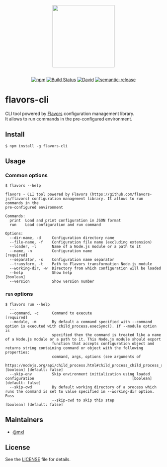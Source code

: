 <div align="center">
  <a href="https://github.com/flavors-js/flavors-cli">
    <img width="200" height="200" src="https://flavors-js.github.io/flavors/logo.svg">
  </a>
  <br>
  <br>

[![npm](https://img.shields.io/npm/v/flavors-cli.svg)](https://www.npmjs.com/package/flavors-cli)
[![Build Status](https://travis-ci.org/flavors-js/flavors-cli.svg?branch=master)](https://travis-ci.org/flavors-js/flavors-cli)
[![David](https://img.shields.io/david/flavors-js/flavors-cli.svg)](https://david-dm.org/flavors-js/flavors-cli)
[![semantic-release](https://img.shields.io/badge/%20%20%F0%9F%93%A6%F0%9F%9A%80-semantic--release-e10079.svg)](https://github.com/semantic-release/semantic-release)
</div>

# flavors-cli

CLI tool powered by [Flavors](https://github.com/flavors-js/flavors) configuration management library.<br>
It allows to run commands in the pre-configured environment.

## Install

```text
$ npm install -g flavors-cli
```

## Usage

### Common options

```text
$ flavors --help

flavors - CLI tool powered by Flavors (https://github.com/flavors-js/flavors) configuration management library. It allows to run commands in the
pre-configured environment

Commands:
  print  Load and print configuration in JSON format
  run    Load configuration and run command

Options:
  --dir-name, -d     Configuration directory name
  --file-name, -f    Configuration file name (excluding extension)
  --loader, -l       Name of a Node.js module or a path to it
  --name, -n         Configuration name                                                                                                    [required]
  --separator, -s    Configuration name separator
  --transform, -t    Path to Flavors transformation Node.js module
  --working-dir, -w  Directory from which configuration will be loaded
  --help             Show help                                                                                                              [boolean]
  --version          Show version number
```

### `run` options

```text
$ flavors run --help
  ...
  --command, -c      Command to execute                                                                                                    [required]
  --module, -m       By default a command specified with --command option is executed with child_process.execSync(). If --module option is
                     specified then the command is treated like a name of a Node.js module or a path to it. This Node.js module should export
                     function that accepts configuration object and returns string containing command or object with the following properties:
                     command, args, options (see arguments of
                     https://nodejs.org/api/child_process.html#child_process_child_process_spawn_command_args_options)     [boolean] [default: false]
  --skip-env         Skip environment initialization using loaded configuration                                            [boolean] [default: false]
  --skip-cwd         By default working directory of a process which runs the command is set to value specified in --working-dir option. Pass
                     --skip-cwd to skip this step                                                                          [boolean] [default: false]
```

## Maintainers

- [@mxl](https://github.com/mxl)

## License

See the [LICENSE](https://github.com/flavors-js/flavors-cli/blob/master/LICENSE) file for details.
